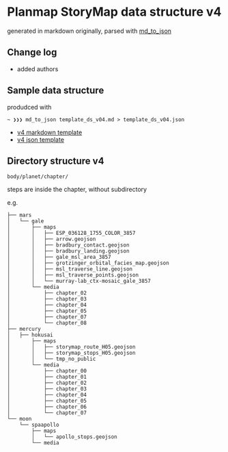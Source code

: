 # Planmap StoryMap data structure v4

generated in markdown originally, parsed with [md_to_json](https://github.com/njvack/markdown-to-json)

## Change log

- added authors

## Sample data structure

produdced with

```
~ ❯❯❯ md_to_json template_ds_v04.md > template_ds_v04.json
```

* [ v4 markdown template](template_ds_v04.md)
* [ v4 json template](template_ds_v04.md)

## Directory structure v4

```body/planet/chapter/```

steps are inside the chapter, without subdirectory

e.g.

```
├── mars
│   └── gale
│       ├── maps
│       │   ├── ESP_036128_1755_COLOR_3857
│       │   ├── arrow.geojson
│       │   ├── bradbury_contact.geojson
│       │   ├── bradbury_landing.geojson
│       │   ├── gale_msl_area_3857
│       │   ├── grotzinger_orbital_facies_map.geojson
│       │   ├── msl_traverse_line.geojson
│       │   ├── msl_traverse_points.geojson
│       │   └── murray-lab_ctx-mosaic_gale_3857 
│       └── media
│           ├── chapter_02
│           ├── chapter_03
│           ├── chapter_04
│           ├── chapter_05
│           ├── chapter_07
│           └── chapter_08
├── mercury
│   ├── hokusai
│       ├── maps
│       │   ├── storymap_route_H05.geojson
│       │   ├── storymap_stops_H05.geojson
│       │   └── tmp_no_public
│       └── media
│           ├── chapter_00
│           ├── chapter_01
│           ├── chapter_02
│           ├── chapter_03
│           ├── chapter_04
│           ├── chapter_05
│           ├── chapter_06
│           └── chapter_07
└── moon
    └── spaapollo
        ├── maps
        │   └── apollo_stops.geojson
        └── media
```
